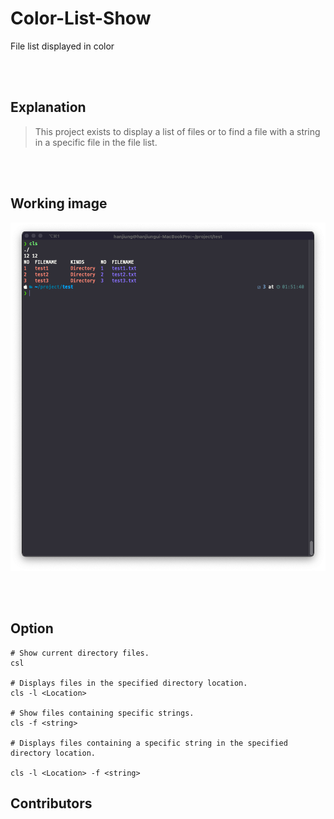 # Color-List-Show
File list displayed in color

<br><br>

## Explanation
> This project exists to display a list of files or to find a file with a string in a specific file in the file list.


<br><br>

## Working image
![screenshot](./image/workingimage.png)



<br><br>

## Option


```shell
# Show current directory files.
csl

# Displays files in the specified directory location.
cls -l <Location>

# Show files containing specific strings.
cls -f <string>

# Displays files containing a specific string in the specified directory location.

cls -l <Location> -f <string>
```


## Contributors

